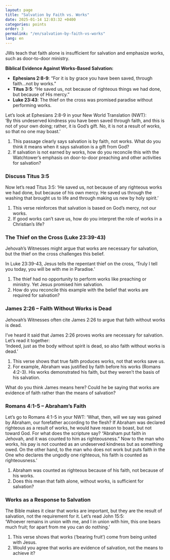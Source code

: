 ```yaml
---
layout: page
title: "Salvation by Faith vs. Works"
date: 2025-01-14 12:03:32 +0400
categories: points
order: 3
permalink: "/en/salvation-by-faith-vs-works"
lang: en
---
```


JWs teach that faith alone is insufficient for salvation and emphasize works, such as door-to-door ministry.

**Biblical Evidence Against Works-Based Salvation:**

- **Ephesians 2:8-9**: “For it is by grace you have been saved, through faith…not by works.”
- **Titus 3:5**: “He saved us, not because of righteous things we had done, but because of His mercy.”
- **Luke 23:43**: The thief on the cross was promised paradise without performing works.

<!--more-->

Let’s look at Ephesians 2:8-9 in your New World Translation (NWT):  
‘By this undeserved kindness you have been saved through faith, and this is not of your own doing; rather, it is God’s
gift. No, it is not a result of works, so that no one may boast.’

1. This passage clearly says salvation is by faith, not works. What do you think it means when it says salvation is a
   gift from God?
2. If salvation is not earned by works, how do you reconcile this with the Watchtower’s emphasis on door-to-door
   preaching and other activities for salvation?

### Discuss Titus 3:5

Now let’s read Titus 3:5: ‘He saved us, not because of any righteous works we had done, but because of his own mercy. He
saved us through the
washing that brought us to life and through making us new by holy spirit.’

1. This verse reinforces that salvation is based on God’s mercy, not our works.
2. If good works can’t save us, how do you interpret the role of works in a Christian’s life?

### The Thief on the Cross (Luke 23:39-43)

Jehovah’s Witnesses might argue that works are necessary for salvation, but the thief on the cross challenges this
belief.

In Luke 23:39-43, Jesus tells the repentant thief on the cross, ‘Truly I tell you today, you will be with me in
Paradise.’

1. The thief had no opportunity to perform works like preaching or ministry. Yet Jesus promised him salvation.
2. How do you reconcile this example with the belief that works are required for salvation?

### James 2:26 – Faith Without Works is Dead

Jehovah’s Witnesses often cite James 2:26 to argue that faith without works is dead.

I’ve heard it said that James 2:26 proves works are necessary for salvation. Let’s read it together:  
‘Indeed, just as the body without spirit is dead, so also faith without works is dead.’

1. This verse shows that true faith produces works, not that works save us.
2. For example, Abraham was justified by faith before his works (Romans 4:2-3). His works demonstrated his faith, but
   they weren’t the basis of his salvation.

What do you think James means here? Could he be saying that works are evidence of faith rather than the means of
salvation?

### Romans 4:1-5 – Abraham’s Faith

Let’s go to Romans 4:1-5 in your NWT: ‘What, then, will we say was gained by Abraham, our forefather according to the
flesh? If Abraham was declared righteous as a result of works, he would have reason to boast, but not toward God. For
what does the scripture say? “Abraham put faith in Jehovah, and it was counted to him as righteousness.” Now to the man
who works, his pay is not counted as an undeserved kindness but as something owed. On the other hand, to the man who
does not work but puts faith in the One who declares the ungodly one righteous, his faith is counted as righteousness.’

1. Abraham was counted as righteous because of his faith, not because of his works.
2. Does this mean that faith alone, without works, is sufficient for salvation?

### Works as a Response to Salvation

The Bible makes it clear that works are important, but they are the result of salvation, not the requirement for it.
Let’s read John 15:5:  
‘Whoever remains in union with me, and I in union with him, this one bears much fruit; for apart from me you can do
nothing.’

1. This verse shows that works (‘bearing fruit’) come from being united with Jesus.
2. Would you agree that works are evidence of salvation, not the means to achieve it?